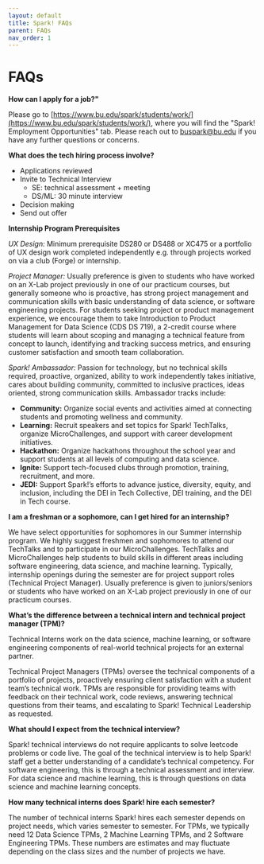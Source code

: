 ```yaml
---
layout: default
title: Spark! FAQs
parent: FAQs
nav_order: 1
---
```


# FAQs

**How can I apply for a job?"**

Please go to [https://www.bu.edu/spark/students/work/](https://www.bu.edu/spark/students/work/), where you will find the "Spark\! Employment Opportunities" tab. Please reach out to [buspark@bu.edu](mailto:buspark@bu.edu) if you have any further questions or concerns.

**What does the tech hiring process involve?**

* Applications reviewed  
* Invite to Technical Interview  
  * SE: technical assessment \+ meeting  
  * DS/ML: 30 minute interview  
* Decision making  
* Send out offer

**Internship Program Prerequisites**

*UX Design:* Minimum prerequisite DS280 or DS488 or XC475 or a portfolio of UX design work completed independently e.g. through projects worked on via a club (Forge) or internship.

*Project Manager:* Usually preference is given to students who have worked on an X-Lab project previously in one of our practicum courses, but generally someone who is proactive, has strong project management and communication skills with basic understanding of data science, or software engineering projects. For students seeking project or product management experience, we encourage them to take Introduction to Product Management for Data Science (CDS DS 719), a 2-credit course where students will learn about scoping and managing a technical feature from concept to launch, identifying and tracking success metrics, and ensuring customer satisfaction and smooth team collaboration. 

*Spark\! Ambassador:* Passion for technology, but no technical skills required, proactive, organized, ability to work independently takes initiative, cares about building community, committed to inclusive practices, ideas oriented, strong communication skills. Ambassador tracks include: 

* **Community:** Organize social events and activities aimed at connecting students and promoting wellness and community.   
* **Learning:** Recruit speakers and set topics for Spark\! TechTalks, organize MicroChallenges, and support with career development initiatives.   
* **Hackathon:** Organize hackathons throughout the school year and support students at all levels of computing and data science.   
* **Ignite:** Support tech-focused clubs through promotion, training, recruitment, and more.   
* **JEDI:** Support Spark\!’s efforts to advance justice, diversity, equity, and inclusion, including the DEI in Tech Collective, DEI training, and the DEI in Tech course. 

**I am a freshman or a sophomore, can I get hired for an internship?**

We have select opportunities for sophomores in our Summer internship program. We highly suggest freshmen and sophomores to attend our TechTalks and to participate in our MicroChallenges. TechTalks and MicroChallenges help students to build skills in different areas including software engineering, data science, and machine learning. Typically, internship openings during the semester are for project support roles (Technical Project Manager). Usually preference is given to juniors/seniors or students who have worked on an X-Lab project previously in one of our practicum courses. 

**What’s the difference between a technical intern and technical project manager (TPM)?**

Technical Interns work on the data science, machine learning, or software engineering components of real-world technical projects for an external partner.

Technical Project Managers (TPMs) oversee the technical components of a portfolio of projects, proactively ensuring client satisfaction with a student team’s technical work. TPMs are responsible for providing teams with feedback on their technical work, code reviews, answering technical questions from their teams, and escalating to Spark\! Technical Leadership as requested.

**What should I expect from the technical interview?**

Spark\! technical interviews do not require applicants to solve leetcode problems or code live. The goal of the technical interview is to help Spark\! staff get a better understanding of a candidate’s technical competency. For software engineering, this is through a technical assessment and interview. For data science and machine learning, this is through questions on data science and machine learning concepts.

**How many technical interns does Spark\! hire each semester?**

The number of technical interns Spark\! hires each semester depends on project needs, which varies semester to semester. For TPMs, we typically need 12 Data Science TPMs, 2 Machine Learning TPMs, and 2 Software Engineering TPMs. These numbers are estimates and may fluctuate depending on the class sizes and the number of projects we have. 
